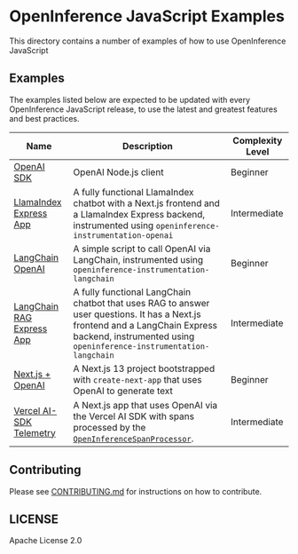 # OpenInference JavaScript Examples

This directory contains a number of examples of how to use OpenInference JavaScript

## Examples

The examples listed below are expected to be updated with every OpenInference JavaScript release, to use the latest and greatest features and best practices.

| Name                                                                                                                 | Description                                                                                                                                                                                            | Complexity Level |
| -------------------------------------------------------------------------------------------------------------------- | ------------------------------------------------------------------------------------------------------------------------------------------------------------------------------------------------------ | ---------------- |
| [OpenAI SDK](/js/examples/openai)                                                                                    | OpenAI Node.js client                                                                                                                                                                                  | Beginner         |
| [LlamaIndex Express App](/js/examples/llama-index-express)                                                           | A fully functional LlamaIndex chatbot with a Next.js frontend and a LlamaIndex Express backend, instrumented using `openinference-instrumentation-openai`                                              | Intermediate     |
| [LangChain OpenAI](/js/packages/openinference-instrumentation-langchain/examples)                                    | A simple script to call OpenAI via LangChain, instrumented using `openinference-instrumentation-langchain`                                                                                             | Beginner         |
| [LangChain RAG Express App](/js/examples/langchain-express)                                                          | A fully functional LangChain chatbot that uses RAG to answer user questions. It has a Next.js frontend and a LangChain Express backend, instrumented using `openinference-instrumentation-langchain`   | Intermediate     |
| [Next.js + OpenAI](/js/examples/nextjs-openai-simple/)                                                               | A Next.js 13 project bootstrapped with `create-next-app` that uses OpenAI to generate text                                                                                                             | Beginner         |
| [Vercel AI-SDK Telemetry](https://github.com/Arize-ai/openinference/tree/main/js/examples/next-openai-telemetry-app) | A Next.js app that uses OpenAI via the Vercel AI SDK with spans processed by the [`OpenInferenceSpanProcessor`](https://github.com/Arize-ai/openinference/tree/main/js/packages/openinference-vercel). | Intermediate     |

## Contributing

Please see [CONTRIBUTING.md](../../CONTRIBUTING.md) for instructions on how to contribute.

## LICENSE

Apache License 2.0
